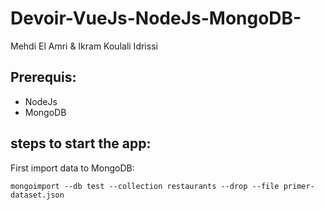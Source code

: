 # Devoir-VueJs-NodeJs-MongoDB-
Mehdi El Amri &amp; Ikram Koulali Idrissi

## Prerequis:  
* NodeJs
* MongoDB

## steps to start the app: 
First import data to MongoDB: 

```
mongoimport --db test --collection restaurants --drop --file primer-dataset.json
```


